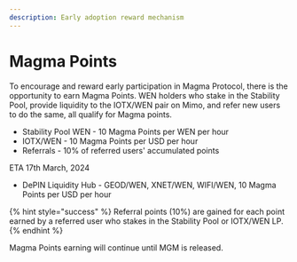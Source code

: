 ```yaml
---
description: Early adoption reward mechanism
---
```


# Magma Points

To encourage and reward early participation in Magma Protocol, there is the opportunity to earn Magma Points. WEN holders who stake in the Stability Pool, provide liquidity to the IOTX/WEN pair on Mimo, and refer new users to do the same, all qualify for Magma points.

* Stability Pool WEN - 10 Magma Points per WEN per hour
* IOTX/WEN - 10 Magma Points per USD per hour
* Referrals - 10% of referred users' accumulated points



ETA 17th March, 2024

* DePIN Liquidity Hub - GEOD/WEN, XNET/WEN, WIFI/WEN, 10 Magma Points per USD per hour

{% hint style="success" %}
Referral points (10%) are gained for each point earned by a referred user who stakes in the Stability Pool or IOTX/WEN LP.
{% endhint %}

Magma Points earning will continue until MGM is released.
